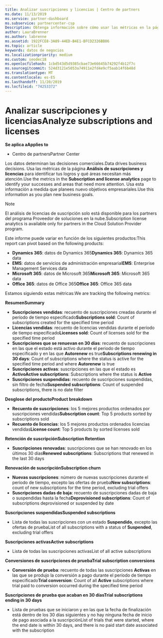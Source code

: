 ```yaml
---
title: Analizar suscripciones y licencias | Centro de partners
ms.date: 11/13/2019
ms.service: partner-dashboard
ms.subservice: partnercenter-csp
Description: Obtenga información sobre cómo usar las métricas en la página de análisis de licencias y suscripción para identificar sus éxitos y áreas que requieren más atención.
author: LauraBrenner
ms.author: labrenne
ms.assetid: 1922FCE8-3A89-44ED-B4E1-BFCD2326BB06
ms.topic: article
keywords: datos de negocios
ms.localizationpriority: medium
ms.custom: seodec18
ms.openlocfilehash: 1cbd543d5d9385cbae73e66645b74292f4b12f7c
ms.sourcegitcommit: 524d3121e5053a74911e2fd4e9cf5aab14f6b48d
ms.translationtype: MT
ms.contentlocale: es-ES
ms.lasthandoff: 11/20/2019
ms.locfileid: "74253372"
---
```

# <a name="analyze-subscriptions-and-licenses"></a><span data-ttu-id="eef2c-104">Analizar suscripciones y licencias</span><span class="sxs-lookup"><span data-stu-id="eef2c-104">Analyze subscriptions and licenses</span></span> 

<span data-ttu-id="eef2c-105">**Se aplica a**</span><span class="sxs-lookup"><span data-stu-id="eef2c-105">**Applies to**</span></span>

- <span data-ttu-id="eef2c-106">Centro de partners</span><span class="sxs-lookup"><span data-stu-id="eef2c-106">Partner Center</span></span>

<span data-ttu-id="eef2c-107">Los datos determinan las decisiones comerciales.</span><span class="sxs-lookup"><span data-stu-id="eef2c-107">Data drives business decisions.</span></span> <span data-ttu-id="eef2c-108">Usa las métricas de la página **Análisis de suscripciones y licencias** para identificar tus logros y qué áreas necesitan más atención.</span><span class="sxs-lookup"><span data-stu-id="eef2c-108">Use the metrics in the **Subscription and license analytics** page to identify your successes and areas that need more attention.</span></span> <span data-ttu-id="eef2c-109">Usa esta información a medida que planees nuevo objetivos empresariales.</span><span class="sxs-lookup"><span data-stu-id="eef2c-109">Use this information as you plan new business goals.</span></span>

> [!NOTE]
> <span data-ttu-id="eef2c-110">El análisis de licencias de suscripción solo está disponible para los partners del programa Proveedor de soluciones en la nube.</span><span class="sxs-lookup"><span data-stu-id="eef2c-110">Subscription license analytics is available only for partners in the Cloud Solution Provider program.</span></span>


<span data-ttu-id="eef2c-111">Este informe puede variar en función de los siguientes productos:</span><span class="sxs-lookup"><span data-stu-id="eef2c-111">This report can pivot based on the following products:</span></span>

 - <span data-ttu-id="eef2c-112">**Dynamics 365**: datos de Dynamics 365</span><span class="sxs-lookup"><span data-stu-id="eef2c-112">**Dynamics 365**: Dynamics 365 data</span></span>  
 - <span data-ttu-id="eef2c-113">**EMS**: datos de servicios de administración empresarial</span><span class="sxs-lookup"><span data-stu-id="eef2c-113">**EMS**: Enterprise Management Services data</span></span>  
 - <span data-ttu-id="eef2c-114">**Microsoft 365**: datos de Microsoft 365</span><span class="sxs-lookup"><span data-stu-id="eef2c-114">**Microsoft 365**: Microsoft 365 data</span></span>  
 - <span data-ttu-id="eef2c-115">**Office 365**: datos de Office 365</span><span class="sxs-lookup"><span data-stu-id="eef2c-115">**Office 365**: Office 365 data</span></span>  


<span data-ttu-id="eef2c-116">Estamos siguiendo estas métricas:</span><span class="sxs-lookup"><span data-stu-id="eef2c-116">We are tracking the following metrics:</span></span>

<span data-ttu-id="eef2c-117">**Resumen**</span><span class="sxs-lookup"><span data-stu-id="eef2c-117">**Summary**</span></span>  
 - <span data-ttu-id="eef2c-118">**Suscripciones vendidas**: recuento de suscripciones creadas durante el período de tiempo especificado</span><span class="sxs-lookup"><span data-stu-id="eef2c-118">**Subscriptions sold**: Count of subscriptions created for the specified time period</span></span>  
 - <span data-ttu-id="eef2c-119">**Licencias vendidas**: recuento de licencias vendidas durante el período de tiempo especificado</span><span class="sxs-lookup"><span data-stu-id="eef2c-119">**Licenses sold**: Count of licenses sold for the specified time period</span></span>   
 - <span data-ttu-id="eef2c-120">**Suscripciones que se renuevan en 30 días**: recuento de suscripciones en las que el estado está activo durante el periodo de tiempo especificado y en las que **Autorenew** es true</span><span class="sxs-lookup"><span data-stu-id="eef2c-120">**Subscriptions renewing in 30 days**: Count of subscriptions where the status is active for the specified time period and where **Autorenew** is true</span></span>
 - <span data-ttu-id="eef2c-121">**Suscripciones activas**: suscripciones en las que el estado es **Activo**</span><span class="sxs-lookup"><span data-stu-id="eef2c-121">**Active subscriptions**: Subscriptions where the status is **Active**</span></span>  
 - <span data-ttu-id="eef2c-122">**Suscripciones suspendidas**: recuento de suscripciones suspendidas, sin filtro de fecha</span><span class="sxs-lookup"><span data-stu-id="eef2c-122">**Suspended subscriptions**: Count of suspended subscriptions, there is no date filter</span></span>  

<span data-ttu-id="eef2c-123">**Desglose del producto**</span><span class="sxs-lookup"><span data-stu-id="eef2c-123">**Product breakdown**</span></span>  
 - <span data-ttu-id="eef2c-124">**Recuento de suscripciones**: los 5 mejores productos ordenados por suscripciones vendidas</span><span class="sxs-lookup"><span data-stu-id="eef2c-124">**Subscription count**: Top 5 products sorted by subscriptions sold</span></span>  
 - <span data-ttu-id="eef2c-125">**Recuento de licencias**: los 5 mejores productos ordenados licencias vendidas</span><span class="sxs-lookup"><span data-stu-id="eef2c-125">**License count**: Top 5 products by sorted licenses sold</span></span>

<span data-ttu-id="eef2c-126">**Retención de suscripción**</span><span class="sxs-lookup"><span data-stu-id="eef2c-126">**Subscription Retention**</span></span>
 - <span data-ttu-id="eef2c-127">**Suscripciones renovadas**: suscripciones que se han renovado en los últimos 30 días</span><span class="sxs-lookup"><span data-stu-id="eef2c-127">**Renewed subscriptions**: Subscriptions that renewed in the last 30 days</span></span>  

<span data-ttu-id="eef2c-128">**Renovación de suscripción**</span><span class="sxs-lookup"><span data-stu-id="eef2c-128">**Subscription churn**</span></span>  
 - <span data-ttu-id="eef2c-129">**Nuevas suscripciones**: número de nuevas suscripciones durante el período de tiempo, excepto las ofertas de prueba</span><span class="sxs-lookup"><span data-stu-id="eef2c-129">**New subscriptions**: count of new subscriptions for the time period, excluding trial offers</span></span>  
 - <span data-ttu-id="eef2c-130">**Suscripciones dadas de baja**: recuento de suscripciones dadas de baja o suspendidas hasta la fecha</span><span class="sxs-lookup"><span data-stu-id="eef2c-130">**Deprovisioned subscriptions**: Count of subscriptions deprovisioned or suspended by date</span></span>  

<span data-ttu-id="eef2c-131">**Suscripciones suspendidas**</span><span class="sxs-lookup"><span data-stu-id="eef2c-131">**Suspended subscriptions**</span></span>  
 - <span data-ttu-id="eef2c-132">Lista de todas las suscripciones con un estado **Suspendido**, excepto las ofertas de prueba</span><span class="sxs-lookup"><span data-stu-id="eef2c-132">List of all subscriptions with a status of **Suspended**, excluding trial offers</span></span>  
  
<span data-ttu-id="eef2c-133">**Suscripciones activas**</span><span class="sxs-lookup"><span data-stu-id="eef2c-133">**Active subscriptions**</span></span>
 - <span data-ttu-id="eef2c-134">Lista de todas las suscripciones activas</span><span class="sxs-lookup"><span data-stu-id="eef2c-134">List of all active subscriptions</span></span>  

<span data-ttu-id="eef2c-135">**Conversiones de suscripciones de prueba**</span><span class="sxs-lookup"><span data-stu-id="eef2c-135">**Trial subscription conversions**</span></span>  
 - <span data-ttu-id="eef2c-136">**Conversión de prueba**: recuento de todas las suscripciones **Activas** en las que se produjo la conversión a pago durante el período de tiempo especificado</span><span class="sxs-lookup"><span data-stu-id="eef2c-136">**Trial conversion**: Count of all **Active** subscriptions where trial paid to conversion occurred during the specified time period</span></span>  

<span data-ttu-id="eef2c-137">**Suscripciones de prueba que acaban en 30 días**</span><span class="sxs-lookup"><span data-stu-id="eef2c-137">**Trial subscriptions ending in 30 days**</span></span>  
 - <span data-ttu-id="eef2c-138">Lista de pruebas que se iniciaron y en las que la fecha de finalización está dentro de los 30 días siguientes y no hay ninguna fecha de inicio de pago asociada a la suscripción</span><span class="sxs-lookup"><span data-stu-id="eef2c-138">List of trials that were started, where the end date is within 30 days, and there is no paid start date associated with the subscription</span></span>  

  